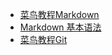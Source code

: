 - [菜鸟教程Markdown](https://www.runoob.com/markdown/md-tutorial.html)
- [Markdown 基本语法](https://markdown.com.cn/basic-syntax/)
- [菜鸟教程Git](https://www.runoob.com/git/git-tutorial.html)

